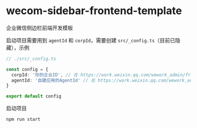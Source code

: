 # wecom-sidebar-frontend-template

企业微信侧边栏前端开发模板

启动项目需要用到 `agentId` 和 `corpId`，需要创建 `src/_config.ts`（目前已隐藏），示例

```ts
// ./src/_config.ts

const config = {
  corpId: '你的企业ID', // 在 https://work.weixin.qq.com/wework_admin/frame#profile 这里可以找到
  agentId: '自建应用的AgentId' // 在 https://work.weixin.qq.com/wework_admin/frame#apps 里的自建应用里可以找到
}

export default config
```

启动项目

```bash
npm run start
```
